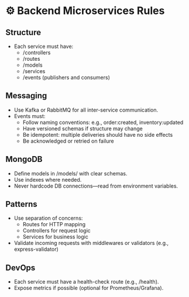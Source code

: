 # ⚙️ Backend Microservices Rules

## Structure
- Each service must have:
  - /controllers
  - /routes
  - /models
  - /services
  - /events (publishers and consumers)

## Messaging
- Use Kafka or RabbitMQ for all inter-service communication.
- Events must:
  - Follow naming conventions: e.g., order:created, inventory:updated
  - Have versioned schemas if structure may change
  - Be idempotent: multiple deliveries should have no side effects
  - Be acknowledged or retried on failure

## MongoDB
- Define models in /models/ with clear schemas.
- Use indexes where needed.
- Never hardcode DB connections—read from environment variables.

## Patterns
- Use separation of concerns:
  - Routes for HTTP mapping
  - Controllers for request logic
  - Services for business logic
- Validate incoming requests with middlewares or validators (e.g., express-validator)

## DevOps
- Each service must have a health-check route (e.g., /health).
- Expose metrics if possible (optional for Prometheus/Grafana).
